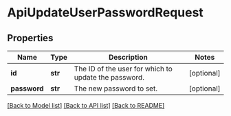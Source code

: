 # ApiUpdateUserPasswordRequest

## Properties
Name | Type | Description | Notes
------------ | ------------- | ------------- | -------------
**id** | **str** | The ID of the user for which to update the password. | [optional] 
**password** | **str** | The new password to set. | [optional] 

[[Back to Model list]](../README.md#documentation-for-models) [[Back to API list]](../README.md#documentation-for-api-endpoints) [[Back to README]](../README.md)


